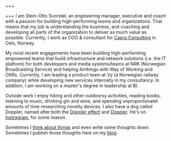 +++

+++
I am Stein-Otto Svorstøl, an engineering manager, executive and coach with a passion for building high-performing teams and organizations. That means that my job is understanding the business, and coaching and developing all parts of the organization to deliver as much value as possible. Currently, I work as COO & consultant for [Capra Consulting](https://capraconsulting.no) in Oslo, Norway.

My most recent engagements have been building high-performing empowered teams that build infrastructure and network solutions (i.e. the IT platform) for both developers and media systems/teams at NRK (Norwegian Broadcasting Service) and helping Airthings with Way of Working and OKRs. Currently, I am leading a product team at Vy (a Norwegian railway company) while developing new services internally in my consultancy. In addition, I am working on a master's degree in leadership at BI.

Outside work I enjoy hiking and other outdoorsy activities, reading books, listening to music, drinking gin and wine, and spending unproportionatel amounts of time researching novelty devices. I also have a dog called Doppler, named after both the [Doppler effect](https://en.wikipedia.org/wiki/Doppler_effect) and [Doppler](https://en.wikipedia.org/wiki/Doppler_(novel)). He's on [Instragram](https://www.instagram.com/buhunden_doppler), for some reason.

Sometimes I [think about things](https://www.youtube.com/watch?v=VFZNvj-HfBU) and even write some thoughts down. Sometimes I publish those thoughts here on my [blog](/blog).